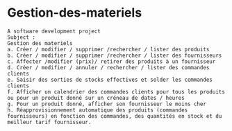 # Gestion-des-materiels


    A software development project 
    Subject :
    Gestion des materiels
    a. Créer / modifier / supprimer /rechercher / lister des produits
    b. Créer / modifier / supprimer /rechercher / lister des fournisseurs
    c. Affecter /modifier (prix)/ retirer des produits à un fournisseur
    d. Créer / modifier / annuler / rechercher / lister des commandes clients
    e. Saisir des sorties de stocks effectives et solder les commandes clients
    f. Afficher un calendrier des commandes clients pour tous les produits ou pour un produit donné sur un créneau de dates / heures
    g. Pour un produit donné, afficher son fournisseur le moins cher
    h. Réapprovisionnement automatique des produits (commandes fournisseurs) en fonction des commandes, des quantités en stock et du meilleur tarif fournisseur.
